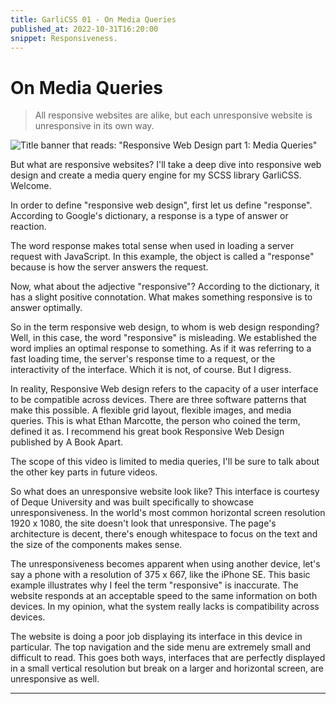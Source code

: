 ```yaml
---
title: GarliCSS 01 - On Media Queries
published_at: 2022-10-31T16:20:00
snippet: Responsiveness.
---
```

# On Media Queries

> All responsive websites are alike, but each unresponsive website is unresponsive in its own way.

![Title banner that reads: "Responsive Web Design part 1: Media Queries"](https://user-images.githubusercontent.com/13631141/227608158-290f6712-513f-4835-a957-67d9f0a8bcf2.jpeg)

But what are responsive websites? I'll take a deep dive into responsive web design and create a media query engine for my SCSS library GarliCSS.  Welcome. 



In order to define "responsive web design", first let us define "response". According to Google's dictionary, a response is a type of answer or reaction. 

The word response makes total sense when used in loading a server request with JavaScript. In this example, the object is called a "response" because is how the server answers the request.

Now, what about the adjective "responsive"? According to the dictionary, it has a slight positive connotation. What makes something responsive is to answer optimally.

So in the term responsive web design, to whom is web design responding?  Well, in this case, the word "responsive" is misleading. We established the word implies an optimal response to something. As if it was referring to a fast loading time, the server's response time to a request, or the interactivity of the interface. Which it is not, of course. But I digress.

In reality, Responsive Web design refers to the capacity of a user interface to be compatible across devices. There are three software patterns that make this possible. A flexible grid layout, flexible images, and media queries. This is what Ethan Marcotte, the person who coined the term, defined it as. I recommend his great book Responsive Web Design published by A Book Apart. 

The scope of this video is limited to media queries, I'll be sure to talk about the other key parts in future videos.

So what does an unresponsive website look like? This interface is courtesy of Deque University and was built specifically to showcase unresponsiveness. In the world's most common horizontal screen resolution 1920 x 1080, the site doesn't look that unresponsive. The page's architecture is decent, there's enough whitespace to focus on the text and the size of the components makes sense.

The unresponsiveness becomes apparent when using another device, let's say a phone with a resolution of 375 x 667, like the iPhone SE. This basic example illustrates why I feel the term "responsive" is inaccurate. The website responds at an acceptable speed to the same information on both devices. In my opinion, what the system really lacks is compatibility across devices. 

The website is doing a poor job displaying its interface in this device in particular. The top navigation and the side menu are extremely small and difficult to read. This goes both ways, interfaces that are perfectly displayed in a small vertical resolution but break on a larger and horizontal screen, are unresponsive as well.

---
